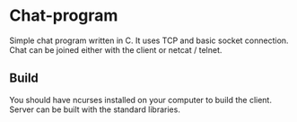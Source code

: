 # Chat-program
Simple chat program written in C. It uses TCP and basic socket connection.
Chat can be joined either with the client or netcat / telnet.


## Build
You should have ncurses installed on your computer to build the client.
Server can be built with the standard libraries.
